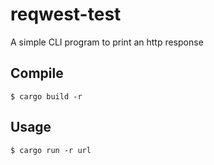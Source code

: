 # reqwest-test
A simple CLI program to print an http response

## Compile

    $ cargo build -r
   
## Usage

    $ cargo run -r url
